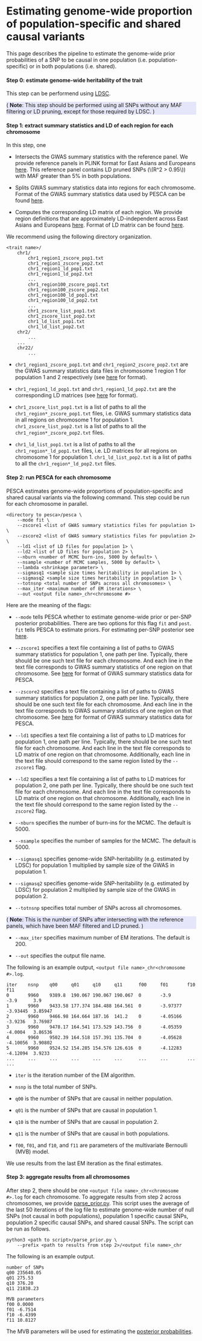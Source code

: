 # Estimating genome-wide proportion of population-specific and shared causal variants

This page describes the pipeline to estimate the genome-wide prior
probabilities of a SNP to be causal in one population (i.e.
population-specific) or in both populations (i.e. shared).

#### Step 0: estimate genome-wide heritability of the trait

This step can be performend using [LDSC](https://github.com/bulik/ldsc/wiki/Heritability-and-Genetic-Correlation).

<div style="background-color:rgba(230, 230, 250, 1.0);">
( <b>Note</b>: This step should be performed using all SNPs without any
MAF filtering or LD pruning, except for those required by LDSC. )
</div>

#### Step 1: extract summary statistics and LD of each region for each chromosome

In this step, one

* Intersects the GWAS summary statistics with the reference panel. We provide
reference panels in PLINK format for East Asians and Europeans
[here](https://ucla.box.com/s/o3k9nhosmtjgjufvjjfcshbjynkko8j5). This reference
panel contains LD pruned SNPs (\\(R^2 > 0.95\\)) with MAF greater than 5% in
both populations.

* Splits GWAS summary statistics data into regions for each chromosome. Format
of the GWAS summary statistics data used by PESCA can be found
[here](https://huwenboshi.github.io/pesca/input_format/#gwas-summary-statistics-data).

* Computes the corresponding LD matrix of each region. We provide region
definitions that are approximately LD-independent across East Asians
and Europeans [here](https://github.com/huwenboshi/pesca/tree/master/partition).
Format of LD matrix can be found [here](https://huwenboshi.github.io/pesca/input_format/#ld-matrix).

We recommend using the following directory organization.

```nohighlight
<trait name>/
    chr1/
        chr1_region1_zscore_pop1.txt
        chr1_region1_zscore_pop2.txt
        chr1_region1_ld_pop1.txt
        chr1_region1_ld_pop2.txt
        ...
        chr1_region100_zscore_pop1.txt
        chr1_region100_zscore_pop2.txt
        chr1_region100_ld_pop1.txt
        chr1_region100_ld_pop2.txt
        ...
        chr1_zscore_list_pop1.txt
        chr1_zscore_list_pop2.txt
        chr1_ld_list_pop1.txt
        chr1_ld_list_pop2.txt
    chr2/
        ...
    ...
    chr22/
        ...
```

* `chr1_region1_zscore_pop1.txt` and `chr1_region2_zscore_pop2.txt` are
the GWAS summary statistics data files in chromosome 1 region 1 for
population 1 and 2 respectively
(see [here](https://huwenboshi.github.io/pesca/input_format/#gwas-summary-statistics-data)
for format).

* `chr1_region1_ld_pop1.txt` and `chr1_region1_ld_pop2.txt`
are the corresponding LD matrices (see [here](https://huwenboshi.github.io/pesca/input_format/#ld-matrix)
for format).

* `chr1_zscore_list_pop1.txt` is a list of paths to all the `chr1_region*_zscore_pop1.txt`
files, i.e. GWAS summary statistics data in all regions on chromosome 1 for
population 1. `chr1_zscore_list_pop2.txt` is a list of paths to all the
`chr1_region*_zscore_pop2.txt` files.

* `chr1_ld_list_pop1.txt` is a list of paths to all the `chr1_region*_ld_pop1.txt`
files, i.e. LD matrices for all regions on chromosome 1 for
population 1. `chr1_ld_list_pop2.txt` is a list of paths to all the
`chr1_region*_ld_pop2.txt` files.

#### Step 2: run PESCA for each chromosome

PESCA estimates genome-wide proportions of population-specific and shared
causal variants via the following command. This step could be run for each
chromosome in parallel.

```nohighlight
<directory to pesca>/pesca \
    --mode fit \
    --zscore1 <list of GWAS summary statistics files for population 1> \
    --zscore2 <list of GWAS summary statistics files for population 2> \
    --ld1 <list of LD files for population 1> \
    --ld2 <list of LD files for population 2> \
    --nburn <number of MCMC burn-ins, 5000 by default> \
    --nsample <number of MCMC samples, 5000 by default> \
    --lambda <shrinkage parameter> \
    --sigmasq1 <sample size times heritability in population 1> \
    --sigmasq2 <sample size times heritability in population 1> \
    --totnsnp <total number of SNPs across all chromosomes> \
    --max_iter <maximum number of EM iterations> \
    --out <output file name>_chr<chromosome #>
```

Here are the meaning of the flags:

* `--mode` tells PESCA whether to estimate genome-wide prior or per-SNP
posterior probabilities. There are two options for this flag `fit` and `post`.
`fit` tells PESCA to estimate priors. For estimating per-SNP posterior see
[here](https://huwenboshi.github.io/pesca/posterior/).

* `--zscore1` specifies a text file containing a list of paths to GWAS
summary statistics for population 1, one path per line. Typically, there
should be one such text file for each chromosome. And each line in the text
file corresponds to GWAS summary statistics of one region on that chromosome.
See [here](https://huwenboshi.github.io/pesca/input_format/#gwas-summary-statistics-data)
for format of GWAS summary statistics data for PESCA.

* `--zscore2` specifies a text file containing a list of paths to GWAS
summary statistics for population 2, one path per line. Typically, there
should be one such text file for each chromosome. And each line in the text
file corresponds to GWAS summary statistics of one region on that chromosome.
See [here](https://huwenboshi.github.io/pesca/input_format/#gwas-summary-statistics-data)
for format of GWAS summary statistics data for PESCA.

* `--ld1` specifies a text file containing a list of paths to LD matrices
for population 1, one path per line. Typically, there should be one such
text file for each chromosome. And each line in the text file corresponds
to LD matrix of one region on that chromosome. Additionally, each line
in the text file should correspond to the same region listed by the
`--zscore1` flag.

* `--ld2` specifies a text file containing a list of paths to LD matrices
for population 2, one path per line. Typically, there should be one such
text file for each chromosome. And each line in the text file corresponds
to LD matrix of one region on that chromosome. Additionally, each line
in the text file should correspond to the same region listed by the
`--zscore2` flag.

* `--nburn` specifies the number of burn-ins for the MCMC. The default is 5000.

* `--nsample` specifies the number of samples for the MCMC. The default is 5000.

* `--sigmasq1` specifies genome-wide SNP-heritability (e.g. estimated by
LDSC) for population 1 multiplied by sample size of the GWAS in population 1.

* `--sigmasq2` specifies genome-wide SNP-heritability (e.g. estimated by
LDSC) for population 2 multiplied by sample size of the GWAS in population 2.

* `--totnsnp` specifies total number of SNPs across all chromosomes.

<div style="background-color:rgba(230, 230, 250, 1.0);">
( <b>Note</b>: This is the number of SNPs after intersecting with the
reference panels, which have been MAF filtered and LD pruned. )
</div>

* `--max_iter` specifies maximum number of EM iterations. The default is 200.

* `--out` specifies the output file name.

The following is an example output, `<output file name>_chr<chromosome #>.log`.
```text
iter    nsnp    q00     q01     q10     q11      f00     f01       f10       f11
0       9960    9389.8  190.067 190.067 190.067  0       -3.9      -3.9      3.9
1       9960    9433.58 177.374 184.488 164.561  0       -3.97377  -3.93445  3.85947
2       9960    9466.98 164.664 187.16  141.2    0       -4.05166  -3.9236   3.76987
3       9960    9478.17 164.541 173.529 143.756  0       -4.05359  -4.0004   3.86536
4       9960    9502.39 164.518 157.391 135.704  0       -4.05628  -4.10056  3.90802
5       9960    9524.52 154.285 154.576 126.616  0       -4.12283  -4.12094  3.9233
...     ...     ...     ...     ...     ...      ...     ...       ...       ...
```
* `iter` is the iteration number of the EM algorithm.

* `nsnp` is the total number of SNPs.

* `q00` is the number of SNPs that are causal in neither population.

* `q01` is the number of SNPs that are causal in population 1.

* `q10` is the number of SNPs that are causal in population 2.

* `q11` is the number of SNPs that are causal in both populations.

* `f00`, `f01`, and `f10`, and `f11` are parameters of the multivariate Bernoulli
(MVB) model.

We use results from the last EM iteration as the final estimates.

#### Step 3: aggregate results from all chromosomes

After step 2, there should be one `<output file name>_chr<chromosome #>.log`
for each chromosome. To aggregate results from step 2 across chromosomes, we
provide [parse_prior.py](https://github.com/huwenboshi/pesca/blob/master/misc/parse_prior.py).
This script uses the average of the last 50 iterations of the log file to
estimate genome-wide number of null SNPs (not causal in both populations),
population 1 specific causal SNPs, population 2 specific causal SNPs, and 
shared causal SNPs. The script can be run as follows.

```
python3 <path to script>/parse_prior.py \
    --prefix <path to results from step 2>/<output file name>_chr
```

The following is an example output.
```text
number of SNPs
q00 235640.05
q01 275.53
q10 376.20
q11 21838.23

MVB parameters
f00 0.0000
f01 -6.7514
f10 -6.4399
f11 10.8127
```

The MVB parameters will be used for estimating the
[posterior probabilities](https://huwenboshi.github.io/pesca/posterior/).
